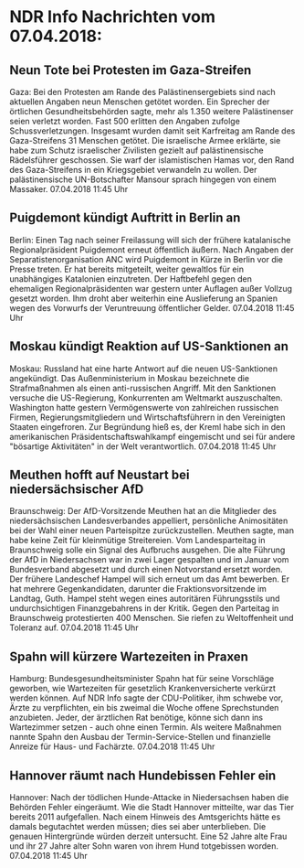 # NDR Info Nachrichten vom 07.04.2018:


## Neun Tote bei Protesten im Gaza-Streifen
Gaza:	Bei den Protesten am Rande des Palästinensergebiets sind nach aktuellen Angaben neun Menschen getötet worden. Ein Sprecher der örtlichen Gesundheitsbehörden sagte, mehr als 1.350 weitere Palästinenser seien verletzt worden. Fast 500 erlitten den Angaben zufolge Schussverletzungen. Insgesamt wurden damit seit Karfreitag am Rande des Gaza-Streifens 31 Menschen getötet. Die israelische Armee erklärte, sie habe zum Schutz israelischer Zivilisten gezielt auf palästinensische Rädelsführer geschossen. Sie warf der islamistischen Hamas vor, den Rand des Gaza-Streifens in ein Kriegsgebiet verwandeln zu wollen. Der palästinensische UN-Botschafter Mansour sprach hingegen von einem Massaker. 07.04.2018 11:45 Uhr 

## Puigdemont kündigt Auftritt in Berlin an
Berlin: Einen Tag nach seiner Freilassung will sich der frühere katalanische Regionalpräsident Puigdemont erneut öffentlich äußern. Nach Angaben der Separatistenorganisation ANC wird Puigdemont in Kürze in Berlin vor die Presse treten. Er hat bereits mitgeteilt, weiter gewaltlos für ein unabhängiges Katalonien einzutreten. Der Haftbefehl gegen den ehemaligen Regionalpräsidenten war gestern unter Auflagen außer Vollzug gesetzt worden. Ihm droht aber weiterhin eine Auslieferung an Spanien wegen des Vorwurfs der Veruntreuung öffentlicher Gelder. 07.04.2018 11:45 Uhr 

## Moskau kündigt Reaktion auf US-Sanktionen an
Moskau: Russland hat eine harte Antwort auf die neuen US-Sanktionen angekündigt. Das Außenministerium in Moskau bezeichnete die Strafmaßnahmen als einen anti-russischen Angriff. Mit den Sanktionen versuche die US-Regierung, Konkurrenten am Weltmarkt auszuschalten. Washington hatte gestern Vermögenswerte von zahlreichen russischen Firmen, Regierungsmitgliedern und Wirtschaftsführern in den Vereinigten Staaten eingefroren. Zur Begründung hieß es, der Kreml habe sich in den amerikanischen Präsidentschaftswahlkampf eingemischt und sei für andere "bösartige Aktivitäten" in der Welt verantwortlich. 07.04.2018 11:45 Uhr 

## Meuthen hofft auf Neustart bei niedersächsischer AfD
Braunschweig: Der AfD-Vorsitzende Meuthen hat an die Mitglieder des niedersächsischen Landesverbandes appelliert, persönliche Animositäten bei der Wahl einer neuen Parteispitze zurückzustellen. Meuthen sagte, man habe keine Zeit für kleinmütige Streitereien. Vom Landesparteitag in Braunschweig solle ein Signal des Aufbruchs ausgehen. Die alte Führung der AfD in Niedersachsen war in zwei Lager gespalten und im Januar vom Bundesverband abgesetzt und durch einen Notvorstand ersetzt worden. Der frühere Landeschef Hampel will sich erneut um das Amt bewerben. Er hat mehrere Gegenkandidaten, darunter die Fraktionsvorsitzende im Landtag, Guth. Hampel steht wegen eines autoritären Führungsstils und undurchsichtigen Finanzgebahrens in der Kritik. Gegen den Parteitag in Braunschweig protestierten 400 Menschen. Sie riefen zu Weltoffenheit und Toleranz auf. 07.04.2018 11:45 Uhr 

## Spahn will kürzere Wartezeiten in Praxen
Hamburg: Bundesgesundheitsminister Spahn hat für seine Vorschläge geworben, wie Wartezeiten für gesetzlich Krankenversicherte verkürzt werden können. Auf NDR Info sagte der CDU-Politiker, ihm schwebe vor, Ärzte zu verpflichten, ein bis zweimal die Woche offene Sprechstunden anzubieten. Jeder, der ärztlichen Rat benötige, könne sich dann ins Wartezimmer setzen - auch ohne einen Termin. Als weitere Maßnahmen nannte Spahn den Ausbau der Termin-Service-Stellen und finanzielle Anreize für Haus- und Fachärzte. 07.04.2018 11:45 Uhr 

## Hannover räumt nach Hundebissen Fehler ein
Hannover: Nach der tödlichen Hunde-Attacke in Niedersachsen haben die Behörden Fehler eingeräumt. Wie die Stadt Hannover mitteilte, war das Tier bereits 2011 aufgefallen. Nach einem Hinweis des Amtsgerichts hätte es damals begutachtet werden müssen; dies sei aber unterblieben. Die genauen Hintergründe würden derzeit untersucht. Eine 52 Jahre alte Frau und ihr 27 Jahre alter Sohn waren von ihrem Hund totgebissen worden. 07.04.2018 11:45 Uhr 
